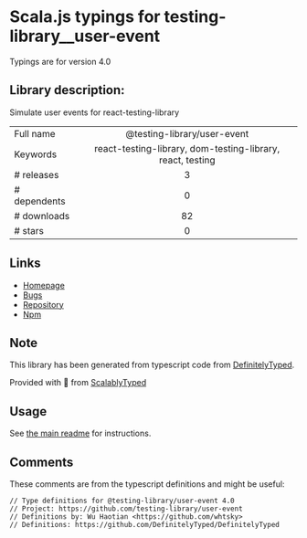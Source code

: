 
# Scala.js typings for testing-library__user-event

Typings are for version 4.0

## Library description:
Simulate user events for react-testing-library

|                    |                 |
| ------------------ | :-------------: |
| Full name          | @testing-library/user-event |
| Keywords           | react-testing-library, dom-testing-library, react, testing |
| # releases         | 3 |
| # dependents       | 0 |
| # downloads        | 82 |
| # stars            | 0 |

## Links
- [Homepage](https://github.com/testing-library/user-event#readme)
- [Bugs](https://github.com/testing-library/user-event/issues)
- [Repository](https://github.com/testing-library/user-event)
- [Npm](https://www.npmjs.com/package/%40testing-library%2Fuser-event)
    


## Note
This library has been generated from typescript code from [DefinitelyTyped](https://definitelytyped.org).

Provided with :purple_heart: from [ScalablyTyped](https://github.com/oyvindberg/ScalablyTyped)

## Usage
See [the main readme](../../readme.md) for instructions.

## Comments

These comments are from the typescript definitions and might be useful:
```
// Type definitions for @testing-library/user-event 4.0
// Project: https://github.com/testing-library/user-event
// Definitions by: Wu Haotian <https://github.com/whtsky>
// Definitions: https://github.com/DefinitelyTyped/DefinitelyTyped

```

